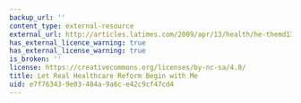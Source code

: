 ```yaml
---
backup_url: ''
content_type: external-resource
external_url: http://articles.latimes.com/2009/apr/13/health/he-themd13
has_external_licence_warning: true
has_external_license_warning: true
is_broken: ''
license: https://creativecommons.org/licenses/by-nc-sa/4.0/
title: Let Real Healthcare Reform Begin with Me
uid: e7f76343-9e03-484a-9a6c-e42c9cf47cd4
---
```

